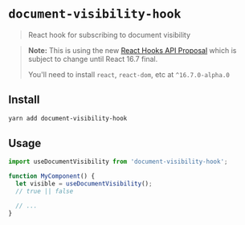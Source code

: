 # `document-visibility-hook`

> React hook for subscribing to document visibility

> **Note:** This is using the new [React Hooks API Proposal](https://reactjs.org/docs/hooks-intro.html)
> which is subject to change until React 16.7 final.
>
> You'll need to install `react`, `react-dom`, etc at `^16.7.0-alpha.0`

## Install

```sh
yarn add document-visibility-hook
```

## Usage

```js
import useDocumentVisibility from 'document-visibility-hook';

function MyComponent() {
  let visible = useDocumentVisibility();
  // true || false

  // ...
}
```
